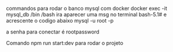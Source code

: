 commandos para rodar o banco mysql com docker
docker exec -it mysql_db /bin /bash
 ira aparecer uma msg no terminal bash-5.1# e acrescente o codigo abaixo
 mysql -u root -p

a senha para conectar é rootpassword

Comando npm run start:dev para rodar o projeto